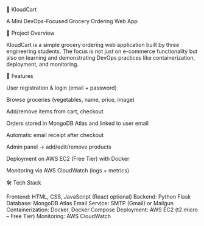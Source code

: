 🛒 KloudCart

A Mini DevOps-Focused Grocery Ordering Web App

📌 Project Overview

KloudCart is a simple grocery ordering web application built by three engineering students.
The focus is not just on e-commerce functionality but also on learning and demonstrating DevOps practices like containerization, deployment, and monitoring.

🚀 Features

User registration & login (email + password)

Browse groceries (vegetables, name, price, image)

Add/remove items from cart, checkout

Orders stored in MongoDB Atlas and linked to user email

Automatic email receipt after checkout

Admin panel → add/edit/remove products

Deployment on AWS EC2 (Free Tier) with Docker

Monitoring via AWS CloudWatch (logs + metrics)

🛠️ Tech Stack

Frontend: HTML, CSS, JavaScript (React optional)
Backend: Python Flask
Database: MongoDB Atlas
Email Service: SMTP (Gmail) or Mailgun
Containerization: Docker, Docker Compose
Deployment: AWS EC2 (t2.micro – Free Tier)
Monitoring: AWS CloudWatch
